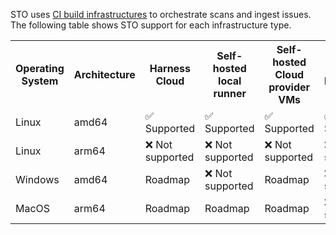 STO uses [CI build infrastructures](/docs/continuous-integration/use-ci/set-up-build-infrastructure/which-build-infrastructure-is-right-for-me.md) to orchestrate scans and ingest issues. The following table shows STO support for each infrastructure type.

<table>
    <tr>
        <th>Operating System</th>
        <th>Architecture</th>
        <th>Harness Cloud</th>
        <th>Self-hosted local runner</th>
        <th>Self-hosted Cloud provider VMs</th>
        <th>Self-hosted Kubernetes cluster</th>
    </tr>
    <tr>
        <td>Linux</td>
        <td>amd64</td>
        <td align="left">✅ Supported</td>
        <td align="left">✅ Supported</td>
        <td align="left">✅ Supported</td>
        <td align="left">✅ Supported</td>
    </tr>
    <tr>
        <td>Linux</td>
        <td>arm64</td>
        <td align="left">❌ Not supported</td>
        <td align="left">❌ Not supported</td>
        <td align="left">❌ Not supported</td>
        <td align="left">❌ Not supported</td>
    </tr>
    <tr>
        <td>Windows</td>
        <td>amd64</td>
        <td align="left">Roadmap</td>
        <td align="left">❌ Not supported</td>
        <td align="left">Roadmap</td>
        <td align="left">❌ Not supported</td>
    </tr>
    <tr>
        <td>MacOS</td>
        <td>arm64</td>
        <td align="left">Roadmap</td>
        <td align="left">Roadmap</td>
        <td align="left">Roadmap</td>
        <td align="left">❌ Not supported</td>
    </tr>
</table>